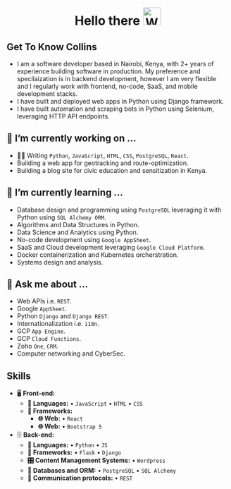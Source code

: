<h1 align="center">Hello there 
    <img src="https://raw.githubusercontent.com/nixin72/nixin72/master/wave.gif" 
         alt="Waving hand animated gif"
         height="40"
         width="40"
/>

## Get To Know Collins
- I am a software developer based in Nairobi, Kenya, with 2+ years of experience building software in production. My preference and specilaization is in backend development, however I am very flexible and I regularly work with frontend, no-code, SaaS, and mobile development stacks.
- I have built and deployed web apps in Python using Django framework.
- I have built automation and scraping bots in Python using Selenium, leveraging HTTP API endpoints.

## 🔭 I’m currently working on ...
- 👨‍💻 Writing `Python`, `JavaScript`, `HTML`, `CSS`, `PostgreSQL`, `React`.
- Building a web app for geotracking and route-optimization.
- Building a blog site for civic education and sensitization in Kenya.

## 🌱 I’m currently learning ...
- Database design and programming using `PostgreSQL` leveraging it with Python using `SQL Alchemy ORM`.
- Algorithms and Data Structures in Python.
- Data Science and Analytics using Python.
- No-code development using `Google AppSheet`.
- SaaS and Cloud development leveraging `Google Cloud Platform`.
- Docker containerization and Kubernetes orcherstration.
- Systems design and analysis.

## 💬 Ask me about ...
- Web APIs i.e. `REST`.
- Google `AppSheet`.
- Python `Django` and `Django REST`.
- Internationalization i.e. `i18n`.
- GCP `App Engine`.
- GCP `Cloud Functions`.
- Zoho `One`, `CRM`.
- Computer networking and CyberSec.

## Skills
- 🖥 **Front-end:**
  - **📜 Languages:** • `JavaScript` • `HTML` • `CSS`
  - **🔬 Frameworks:**  
    - **🌐 Web:** • `React`
    - **🌐 Web:** • `Bootstrap 5`
- 🗄️ **Back-end:**
  - **📜 Languages:** • `Python` • `JS`
  - **🔭 Frameworks:** • `Flask` • `Django`
  - **🎛 Content Management Systems:** • `Wordpress`
  - **💾 Databases and ORM:** • `PostgreSQL` • `SQL Alchemy`
  - **🔌 Communication protocols:** • `REST`

<!--
**cmmasaba/cmmasaba** is a ✨ _special_ ✨ repository because its `README.md` (this file) appears on your GitHub profile.

Here are some ideas to get you started:

- 🔭 I’m currently working on ...
- 🌱 I’m currently learning ...
- 👯 I’m looking to collaborate on ...
- 🤔 I’m looking for help with ...
- 💬 Ask me about ...
- 📫 How to reach me: ...
- 😄 Pronouns: ...
- ⚡ Fun fact: ...
-->
